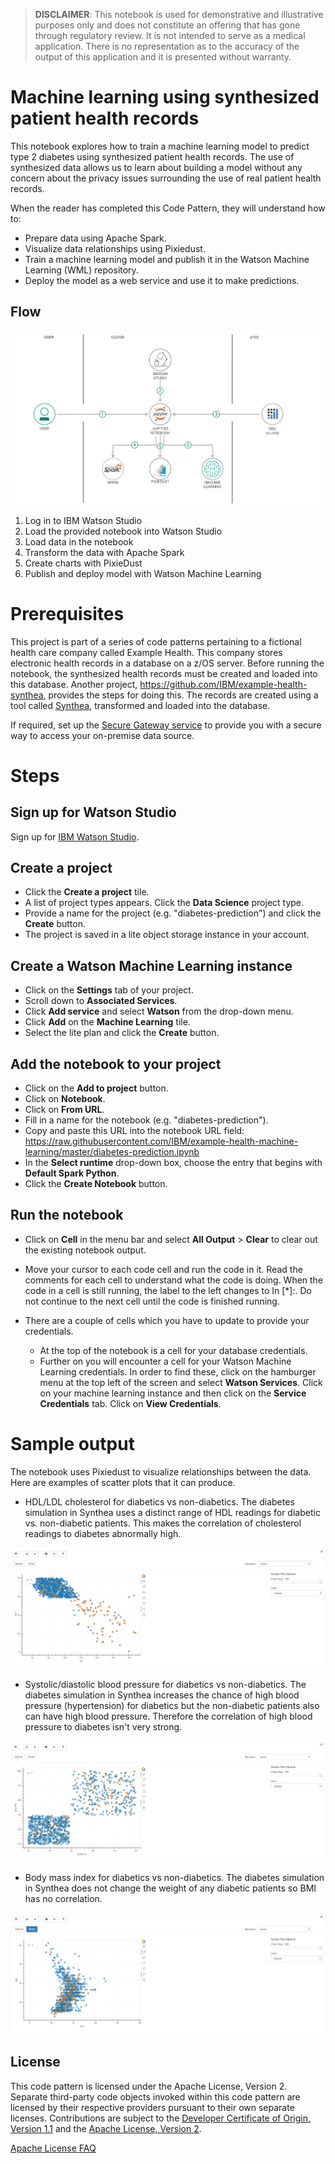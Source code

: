 > **DISCLAIMER**: This notebook is used for demonstrative and illustrative purposes only and does not constitute an offering that has gone through regulatory review. It is not intended to serve as a medical application. There is no representation as to the accuracy of the output of this application and it is presented without warranty.

# Machine learning using synthesized patient health records

This notebook explores how to train a machine learning model to predict type 2 diabetes using synthesized patient health records.
The use of synthesized data allows us to learn about building a model without any concern about the privacy issues surrounding the use of real patient health records.

When the reader has completed this Code Pattern, they will understand how to:

* Prepare data using Apache Spark.
* Visualize data relationships using Pixiedust.
* Train a machine learning model and publish it in the Watson Machine Learning (WML) repository.
* Deploy the model as a web service and use it to make predictions.

## Flow

![flow](doc/source/images/flow.png)

1. Log in to IBM Watson Studio
2. Load the provided notebook into Watson Studio
3. Load data in the notebook
4. Transform the data with Apache Spark
5. Create charts with PixieDust
6. Publish and deploy model with Watson Machine Learning

# Prerequisites

This project is part of a series of code patterns pertaining to a fictional health care company called Example Health.
This company stores electronic health records in a database on a z/OS server.
Before running the notebook, the synthesized health records must be created and loaded into this database.
Another project, https://github.com/IBM/example-health-synthea, provides the steps for doing this.
The records are created using a tool called [Synthea](https://github.com/synthetichealth/synthea), transformed and loaded into the database.

If required, set up the [Secure Gateway service](https://console.bluemix.net/docs/services/SecureGateway/index.html#getting-started-with-sg)
to provide you with a secure way to access your on-premise data source.

# Steps

## Sign up for Watson Studio

Sign up for [IBM Watson Studio](https://dataplatform.ibm.com). 

## Create a project

* Click the **Create a project** tile.
* A list of project types appears.  Click the **Data Science** project type.
* Provide a name for the project (e.g. "diabetes-prediction") and click the **Create** button.
* The project is saved in a lite object storage instance in your account. 

## Create a Watson Machine Learning instance

* Click on the **Settings** tab of your project.
* Scroll down to **Associated Services**.
* Click **Add service** and select **Watson** from the drop-down menu. 
* Click **Add** on the **Machine Learning** tile.
* Select the lite plan and click the **Create** button.

## Add the notebook to your project

* Click on the **Add to project** button.
* Click on **Notebook**.
* Click on **From URL**.
* Fill in a name for the notebook (e.g. "diabetes-prediction").
* Copy and paste this URL into the notebook URL field: https://raw.githubusercontent.com/IBM/example-health-machine-learning/master/diabetes-prediction.ipynb
* In the **Select runtime** drop-down box, choose the entry that begins with **Default Spark Python**.
* Click the **Create Notebook** button.

## Run the notebook

* Click on **Cell** in the menu bar and select **All Output** > **Clear** to clear out the existing notebook output.

* Move your cursor to each code cell and run the code in it.  Read the comments for each cell to understand what the code is doing.
When the code in a cell is still running, the label to the left changes to In [*]:. 
Do not continue to the next cell until the code is finished running.

* There are a couple of cells which you have to update to provide your credentials.

    * At the top of the notebook is a cell for your database credentials.
    * Further on you will encounter a cell for your Watson Machine Learning credentials.
      In order to find these, click on the hamburger menu at the top left of the screen and select **Watson Services**.
      Click on your machine learning instance and then click on the **Service Credentials** tab.
      Click on **View Credentials**.


# Sample output

The notebook uses Pixiedust to visualize relationships between the data.
Here are examples of scatter plots that it can produce.

* HDL/LDL cholesterol for diabetics vs non-diabetics.
  The diabetes simulation in Synthea uses a distinct range of HDL readings for diabetic vs. non-diabetic patients.
  This makes the correlation of cholesterol readings to diabetes abnormally high.

![cholesterol-chart](doc/source/images/pixiedust_hdl_ldl.png)

* Systolic/diastolic blood pressure for diabetics vs non-diabetics.
  The diabetes simulation in Synthea increases the chance of high blood pressure (hypertension) for diabetics
  but the non-diabetic patients also can have high blood pressure.  Therefore the correlation
  of high blood pressure to diabetes isn't very strong.

![bloodpressure-chart](doc/source/images/pixiedust_systolic_diastolic.png)

* Body mass index  for diabetics vs non-diabetics.
  The diabetes simulation in Synthea does not change the weight of any diabetic patients so BMI has no correlation.

![bmi-chart](doc/source/images/pixiedust_age_bmi.png)


## License

This code pattern is licensed under the Apache License, Version 2.
Separate third-party code objects invoked within this code pattern are licensed by their respective providers pursuant to their own separate licenses.
Contributions are subject to the [Developer Certificate of Origin, Version 1.1](https://developercertificate.org/) and the [Apache License, Version 2](https://www.apache.org/licenses/LICENSE-2.0.txt).

[Apache License FAQ](https://www.apache.org/foundation/license-faq.html#WhatDoesItMEAN)

